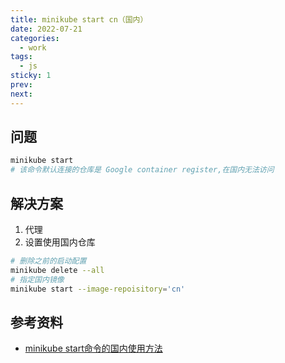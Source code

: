 ```yaml
---
title: minikube start cn（国内）
date: 2022-07-21
categories:
  - work
tags:
  - js
sticky: 1
prev: 
next:
---
```




<!-- more -->

## 问题

```bash
minikube start
# 该命令默认连接的仓库是 Google container register,在国内无法访问
```

## 解决方案

1. 代理
2. 设置使用国内仓库


```bash
# 删除之前的启动配置
minikube delete --all
# 指定国内镜像
minikube start --image-repoisitory='cn'
```

## 参考资料

- [minikube start命令的国内使用方法](https://blog.csdn.net/Honnyee/article/details/114059004)

